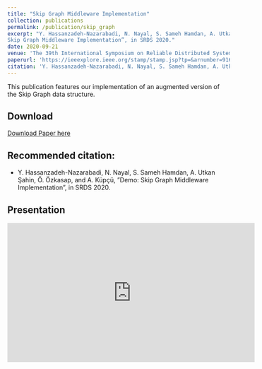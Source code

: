 ```yaml
---
title: "Skip Graph Middleware Implementation"
collection: publications
permalink: /publication/skip_graph
excerpt: "Y. Hassanzadeh-Nazarabadi, N. Nayal, S. Sameh Hamdan, A. Utkan Şahin, Ö. Özkasap, and A. Küpçü, ”Demo:
Skip Graph Middleware Implementation”, in SRDS 2020."
date: 2020-09-21
venue: 'The 39th International Symposium on Reliable Distributed Systems (SRDS 2020)'
paperurl: 'https://ieeexplore.ieee.org/stamp/stamp.jsp?tp=&arnumber=9169463'
citation: 'Y. Hassanzadeh-Nazarabadi, N. Nayal, S. Sameh Hamdan, A. Utkan Şahin, Ö. Özkasap, and A. Küpçü, ”Demo: Skip Graph Middleware Implementation”, in SRDS 2020.'
---
```


This publication features our implementation of an augmented version of the Skip Graph data structure.

## Download

[Download Paper here](https://ieeexplore.ieee.org/abstract/document/9252072/)

## Recommended citation:

* Y. Hassanzadeh-Nazarabadi, N. Nayal, S. Sameh Hamdan, A. Utkan Şahin, Ö. Özkasap, and A. Küpçü, ”Demo:
Skip Graph Middleware Implementation”, in SRDS 2020.


## Presentation

<iframe width="560" height="315" src="https://www.youtube.com/embed/3idPrp5-TBM" frameborder="0" allow="accelerometer; autoplay; clipboard-write; encrypted-media; gyroscope; picture-in-picture" allowfullscreen></iframe>
